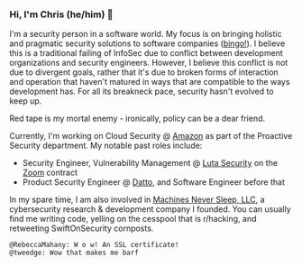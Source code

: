 ### Hi, I'm Chris (he/him) 👋

I'm a security person in a software world. My focus is on bringing holistic and pragmatic security solutions to software companies ([bingo!](https://github.com/swagitda/infosec-buzzword-bingo)). I believe this is a traditional failing of InfoSec due to conflict between development organizations and security engineers. However, I believe this conflict is not due to divergent goals, rather that it's due to broken forms of interaction and operation that haven't matured in ways that are compatible to the ways development has. For all its breakneck pace, security hasn't evolved to keep up.

Red tape is my mortal enemy - ironically, policy can be a dear friend.

Currently, I'm working on Cloud Security @ [Amazon](https://www.aboutamazon.com/our-company) as part of the Proactive Security department. My notable past roles include:
- Security Engineer, Vulnerability Management @ [Luta Security](https://www.lutasecurity.com/) on the [Zoom](https://zoom.us/) contract
- Product Security Engineer @ [Datto](https://datto.com), and Software Engineer before that

In my spare time, I am also involved in [Machines Never Sleep, LLC](https://mns.llc/), a cybersecurity research & development company I founded. You can usually find me writing code, yelling on the cesspool that is r/hacking, and retweeting SwiftOnSecurity cornposts.

```
@RebeccaMahany: W o w! An SSL certificate!
@tweedge: Wow that makes me barf
```
